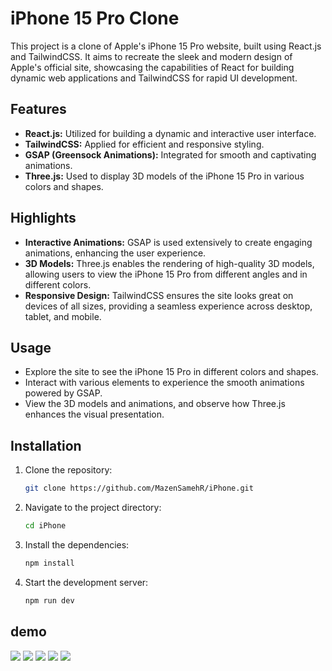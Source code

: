 # iPhone 15 Pro Clone

This project is a clone of Apple's iPhone 15 Pro website, built using React.js and TailwindCSS. It aims to recreate the sleek and modern design of Apple's official site, showcasing the capabilities of React for building dynamic web applications and TailwindCSS for rapid UI development.

## Features

- **React.js:** Utilized for building a dynamic and interactive user interface.
- **TailwindCSS:** Applied for efficient and responsive styling.
- **GSAP (Greensock Animations):** Integrated for smooth and captivating animations.
- **Three.js:** Used to display 3D models of the iPhone 15 Pro in various colors and shapes.

## Highlights

- **Interactive Animations:** GSAP is used extensively to create engaging animations, enhancing the user experience.
- **3D Models:** Three.js enables the rendering of high-quality 3D models, allowing users to view the iPhone 15 Pro from different angles and in different colors.
- **Responsive Design:** TailwindCSS ensures the site looks great on devices of all sizes, providing a seamless experience across desktop, tablet, and mobile.

## Usage

- Explore the site to see the iPhone 15 Pro in different colors and shapes.
- Interact with various elements to experience the smooth animations powered by GSAP.
- View the 3D models and animations, and observe how Three.js enhances the visual presentation.

## Installation

1. Clone the repository:
   ```sh
   git clone https://github.com/MazenSamehR/iPhone.git
   ```
2. Navigate to the project directory:
   ```sh
   cd iPhone
3. Install the dependencies:
   ```sh
   npm install
4. Start the development server:
   ```sh
   npm run dev

## demo 

![](https://github.com/MazenSamehR/iPhone/blob/main/public/assets/images/Screenshot%202024-06-26%20144327.png)
![](https://github.com/MazenSamehR/iPhone/blob/main/public/assets/images/Screenshot%202024-06-26%20144349.png)
![](https://github.com/MazenSamehR/iPhone/blob/main/public/assets/images/Screenshot%202024-06-26%20144420.png)
![](https://github.com/MazenSamehR/iPhone/blob/main/public/assets/images/Screenshot%202024-06-26%20144449.png)
![](https://github.com/MazenSamehR/iPhone/blob/main/public/assets/images/Screenshot%202024-06-26%20144510.png)
